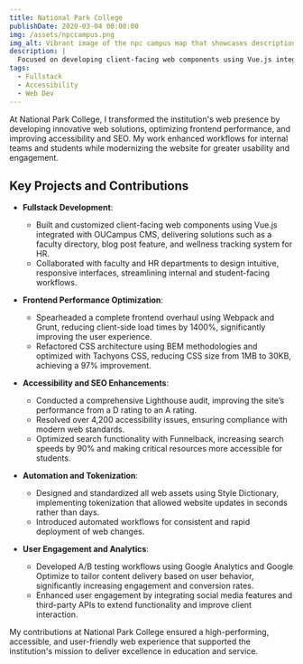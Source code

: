 ```yaml
---
title: National Park College
publishDate: 2020-03-04 00:00:00
img: /assets/npccampus.png
img_alt: Vibrant image of the npc campus map that showcases descriptions of each building.
description: |
  Focused on developing client-facing web components using Vue.js integrated with the OUCampus CMS, delivering features like a faculty directory, blog posts, and a wellness tracking system for HR.
tags:
  - Fullstack
  - Accessibility
  - Web Dev
---
```


At National Park College, I transformed the institution's web presence by developing innovative web solutions, optimizing frontend performance, and improving accessibility and SEO. My work enhanced workflows for internal teams and students while modernizing the website for greater usability and engagement.

## Key Projects and Contributions

- **Fullstack Development**:
    - Built and customized client-facing web components using Vue.js integrated with OUCampus CMS, delivering solutions such as a faculty directory, blog post feature, and wellness tracking system for HR.
    - Collaborated with faculty and HR departments to design intuitive, responsive interfaces, streamlining internal and student-facing workflows.

- **Frontend Performance Optimization**:
    - Spearheaded a complete frontend overhaul using Webpack and Grunt, reducing client-side load times by 1400%, significantly improving the user experience.
    - Refactored CSS architecture using BEM methodologies and optimized with Tachyons CSS, reducing CSS size from 1MB to 30KB, achieving a 97% improvement.

- **Accessibility and SEO Enhancements**:
    - Conducted a comprehensive Lighthouse audit, improving the site’s performance from a D rating to an A rating.
    - Resolved over 4,200 accessibility issues, ensuring compliance with modern web standards.
    - Optimized search functionality with Funnelback, increasing search speeds by 90% and making critical resources more accessible for students.

- **Automation and Tokenization**:
    - Designed and standardized all web assets using Style Dictionary, implementing tokenization that allowed website updates in seconds rather than days.
    - Introduced automated workflows for consistent and rapid deployment of web changes.

- **User Engagement and Analytics**:
    - Developed A/B testing workflows using Google Analytics and Google Optimize to tailor content delivery based on user behavior, significantly increasing engagement and conversion rates.
    - Enhanced user engagement by integrating social media features and third-party APIs to extend functionality and improve client interaction.

My contributions at National Park College ensured a high-performing, accessible, and user-friendly web experience that supported the institution's mission to deliver excellence in education and service.